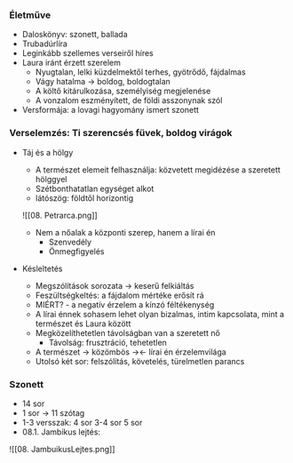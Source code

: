 ### Életműve

- Daloskönyv: szonett, ballada
- Trubadúrlíra
- Leginkább szellemes verseiről híres
- Laura iránt érzett szerelem
	- Nyugtalan, lelki küzdelmektől terhes, gyötrődő, fájdalmas
	- Vágy hatalma → boldog, boldogtalan
	- A költő kitárulkozása, személyiség megjelenése
	- A vonzalom eszményített, de földi asszonynak szól
- Versformája: a lovagi hagyomány ismert szonett

### Verselemzés: Ti szerencsés füvek, boldog virágok

 - Táj és a hölgy
	- A természet elemeit felhasználja: közvetett megidézése a szeretett hölggyel
	- Szétbonthatatlan egységet alkot
	- látószög: földtől horizontig
	
	![[08. Petrarca.png]]
	- Nem a nőalak a központi szerep, hanem a lírai én
		- Szenvedély
		- Önmegfigyelés
- Késleltetés
	- Megszólítások sorozata → keserű felkiáltás
	- Feszültségkeltés: a fájdalom mértéke erősít rá
	- MIÉRT? - a negatív érzelem a kínzó féltékenység
	- A lírai énnek sohasem lehet olyan bizalmas, intim kapcsolata, mint a természet és Laura között
	- Megközelíthetetlen távolságban van a szeretett nő
		- Távolság: frusztráció, tehetetlen
	- A természet → közömbös →← lírai én érzelemvilága
	- Utolsó két sor: felszólítás, követelés, türelmetlen parancs

### Szonett
- 14 sor
- 1 sor → 11 szótag
- 1-3 versszak: 4 sor 3-4 sor 5 sor
- 08.1. Jambikus lejtés:

![[08. JambuikusLejtes.png]]
